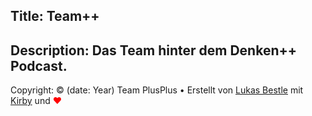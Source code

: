 Title: Team++
----
Description: Das Team hinter dem Denken++ Podcast.
----
Copyright: © (date: Year) Team PlusPlus &bull; Erstellt von [Lukas Bestle](http://lu-x.me) mit [Kirby](http://getkirby.com) und <span style="color:red">♥</span>